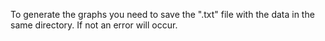 To generate the graphs you need to save the ".txt" file with the data in the same directory. If not an error will occur.
